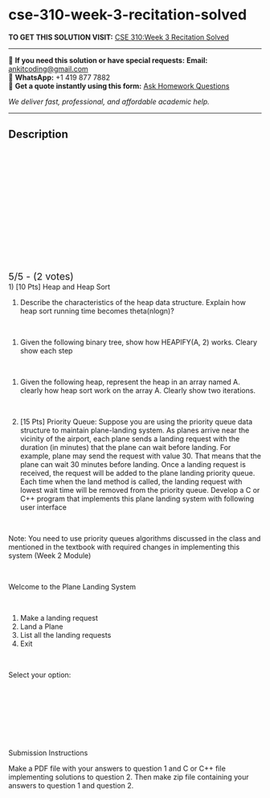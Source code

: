 # cse-310-week-3-recitation-solved
**TO GET THIS SOLUTION VISIT:** [CSE 310:Week 3 Recitation Solved](https://www.ankitcodinghub.com/product/cse-310week-3-recitation-solved/)


---

📩 **If you need this solution or have special requests:** **Email:** ankitcoding@gmail.com  
📱 **WhatsApp:** +1 419 877 7882  
📄 **Get a quote instantly using this form:** [Ask Homework Questions](https://www.ankitcodinghub.com/services/ask-homework-questions/)

*We deliver fast, professional, and affordable academic help.*

---

<h2>Description</h2>



<div class="kk-star-ratings kksr-auto kksr-align-center kksr-valign-top" data-payload="{&quot;align&quot;:&quot;center&quot;,&quot;id&quot;:&quot;56422&quot;,&quot;slug&quot;:&quot;default&quot;,&quot;valign&quot;:&quot;top&quot;,&quot;ignore&quot;:&quot;&quot;,&quot;reference&quot;:&quot;auto&quot;,&quot;class&quot;:&quot;&quot;,&quot;count&quot;:&quot;2&quot;,&quot;legendonly&quot;:&quot;&quot;,&quot;readonly&quot;:&quot;&quot;,&quot;score&quot;:&quot;5&quot;,&quot;starsonly&quot;:&quot;&quot;,&quot;best&quot;:&quot;5&quot;,&quot;gap&quot;:&quot;4&quot;,&quot;greet&quot;:&quot;Rate this product&quot;,&quot;legend&quot;:&quot;5\/5 - (2 votes)&quot;,&quot;size&quot;:&quot;24&quot;,&quot;title&quot;:&quot;CSE 310:Week 3 Recitation Solved&quot;,&quot;width&quot;:&quot;138&quot;,&quot;_legend&quot;:&quot;{score}\/{best} - ({count} {votes})&quot;,&quot;font_factor&quot;:&quot;1.25&quot;}">

<div class="kksr-stars">

<div class="kksr-stars-inactive">
            <div class="kksr-star" data-star="1" style="padding-right: 4px">


<div class="kksr-icon" style="width: 24px; height: 24px;"></div>
        </div>
            <div class="kksr-star" data-star="2" style="padding-right: 4px">


<div class="kksr-icon" style="width: 24px; height: 24px;"></div>
        </div>
            <div class="kksr-star" data-star="3" style="padding-right: 4px">


<div class="kksr-icon" style="width: 24px; height: 24px;"></div>
        </div>
            <div class="kksr-star" data-star="4" style="padding-right: 4px">


<div class="kksr-icon" style="width: 24px; height: 24px;"></div>
        </div>
            <div class="kksr-star" data-star="5" style="padding-right: 4px">


<div class="kksr-icon" style="width: 24px; height: 24px;"></div>
        </div>
    </div>

<div class="kksr-stars-active" style="width: 138px;">
            <div class="kksr-star" style="padding-right: 4px">


<div class="kksr-icon" style="width: 24px; height: 24px;"></div>
        </div>
            <div class="kksr-star" style="padding-right: 4px">


<div class="kksr-icon" style="width: 24px; height: 24px;"></div>
        </div>
            <div class="kksr-star" style="padding-right: 4px">


<div class="kksr-icon" style="width: 24px; height: 24px;"></div>
        </div>
            <div class="kksr-star" style="padding-right: 4px">


<div class="kksr-icon" style="width: 24px; height: 24px;"></div>
        </div>
            <div class="kksr-star" style="padding-right: 4px">


<div class="kksr-icon" style="width: 24px; height: 24px;"></div>
        </div>
    </div>
</div>


<div class="kksr-legend" style="font-size: 19.2px;">
            5/5 - (2 votes)    </div>
    </div>
1) [10 Pts] Heap and Heap Sort

<ol>
<li>Describe the characteristics of the heap data structure. Explain how heap sort running time becomes theta(nlogn)?</li>
</ol>
&nbsp;

<ol>
<li>Given the following binary tree, show how HEAPIFY(A, 2) works. Cleary show each step</li>
</ol>
&nbsp;

<ol>
<li>Given the following heap, represent the heap in an array named A. clearly how heap sort work on the array A. Clearly show two iterations.</li>
</ol>
&nbsp;

<ol start="2">
<li>[15 Pts] Priority Queue: Suppose you are using the priority queue data structure to maintain plane-landing system. As planes arrive near the vicinity of the airport, each plane sends a landing request with the duration (in minutes) that the plane can wait before landing. For example, plane may send the request with value 30. That means that the plane can wait 30 minutes before landing. Once a landing request is received, the request will be added to the plane landing priority queue. Each time when the land method is called, the landing request with lowest wait time will be removed from the priority queue. Develop a C or C++ program that implements this plane landing system with following user interface</li>
</ol>
&nbsp;

Note: You need to use priority queues algorithms discussed in the class and mentioned in the textbook with required changes in implementing this system (Week 2 Module)

&nbsp;

Welcome to the Plane Landing System

&nbsp;

<ol>
<li>Make a landing request</li>
<li>Land a Plane</li>
<li>List all the landing requests</li>
<li>Exit</li>
</ol>
&nbsp;

Select your option:

&nbsp;

&nbsp;

&nbsp;

&nbsp;

Submission Instructions

Make a PDF file with your answers to question 1 and C or C++ file implementing solutions to question 2. Then make zip file containing your answers to question 1 and question 2.

&nbsp;
